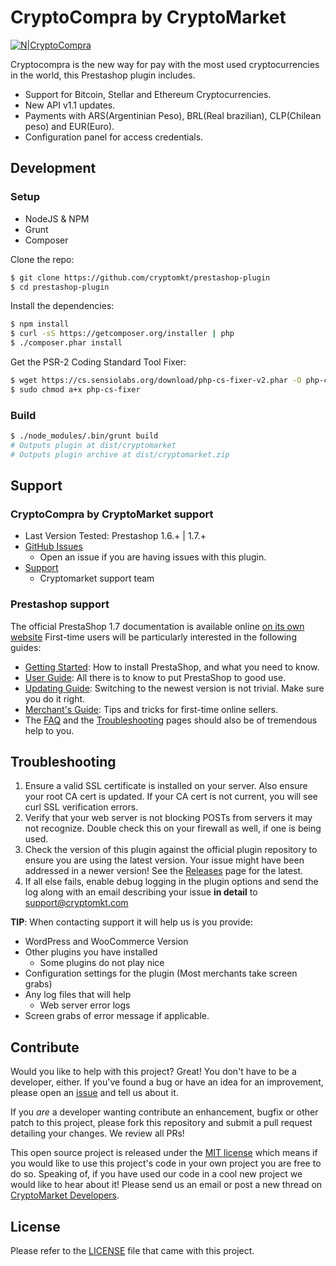 # CryptoCompra by CryptoMarket
[![N|CryptoCompra](https://static.cryptomkt.com/static/global/assets/images/cmkt-blue-footer.png)](https://www.cryptocompra.com/)

Cryptocompra is the new way for pay with the most used cryptocurrencies in the world, this Prestashop plugin includes.
  - Support for Bitcoin, Stellar and Ethereum Cryptocurrencies.
  - New API v1.1 updates.
  - Payments with ARS(Argentinian Peso), BRL(Real brazilian), CLP(Chilean peso) and EUR(Euro).
  - Configuration panel for access credentials.

## Development
### Setup
 * NodeJS & NPM
 * Grunt
 * Composer

Clone the repo:
```bash
$ git clone https://github.com/cryptomkt/prestashop-plugin
$ cd prestashop-plugin
```
Install the dependencies:
```bash
$ npm install
$ curl -sS https://getcomposer.org/installer | php
$ ./composer.phar install
```
Get the PSR-2 Coding Standard Tool Fixer:
```bash
$ wget https://cs.sensiolabs.org/download/php-cs-fixer-v2.phar -O php-cs-fixer
$ sudo chmod a+x php-cs-fixer
```
### Build
```bash
$ ./node_modules/.bin/grunt build
# Outputs plugin at dist/cryptomarket
# Outputs plugin archive at dist/cryptomarket.zip
```
## Support

### CryptoCompra by CryptoMarket support

* Last Version Tested: Prestashop 1.6.+ | 1.7.+
* [GitHub Issues](https://github.com/cryptomkt/prestashop-plugin/issues)
  * Open an issue if you are having issues with this plugin.
* [Support](https://soporte.cryptomkt.com/)
  * Cryptomarket support team

### Prestashop support

The official PrestaShop 1.7 documentation is available online [on its own website][1]
First-time users will be particularly interested in the following guides:
* [Getting Started][2]: How to install PrestaShop, and what you need to know.
* [User Guide][3]: All there is to know to put PrestaShop to good use.
* [Updating Guide][4]: Switching to the newest version is not trivial. Make sure you do it right.
* [Merchant's Guide][5]: Tips and tricks for first-time online sellers.
* The [FAQ][6] and the [Troubleshooting][7] pages should also be of tremendous help to you.

## Troubleshooting

1. Ensure a valid SSL certificate is installed on your server. Also ensure your root CA cert is updated. If your CA cert is not current, you will see curl SSL verification errors.
2. Verify that your web server is not blocking POSTs from servers it may not recognize. Double check this on your firewall as well, if one is being used.
3. Check the version of this plugin against the official plugin repository to ensure you are using the latest version. Your issue might have been addressed in a newer version! See the [Releases](https://github.com/cryptomkt/prestashop-plugin/releases) page for the latest.
4. If all else fails, enable debug logging in the plugin options and send the log along with an email describing your issue **in detail** to support@cryptomkt.com

**TIP**: When contacting support it will help us is you provide:

* WordPress and WooCommerce Version
* Other plugins you have installed
  * Some plugins do not play nice
* Configuration settings for the plugin (Most merchants take screen grabs)
* Any log files that will help
  * Web server error logs
* Screen grabs of error message if applicable.

## Contribute

Would you like to help with this project?  Great!  You don't have to be a developer, either.  If you've found a bug or have an idea for an improvement, please open an [issue](https://github.com/cryptomkt/prestashop-plugin/issues) and tell us about it.

If you *are* a developer wanting contribute an enhancement, bugfix or other patch to this project, please fork this repository and submit a pull request detailing your changes.  We review all PRs!

This open source project is released under the [MIT license](http://opensource.org/licenses/MIT) which means if you would like to use this project's code in your own project you are free to do so.  Speaking of, if you have used our code in a cool new project we would like to hear about it!  Please send us an email or post a new thread on [CryptoMarket Developers](https://developers.cryptomkt.com).

## License

Please refer to the [LICENSE](https://github.com/cryptomkt/prestashop-plugin/blob/master/LICENSE) file that came with this project.

[1]: http://doc.prestashop.com
[2]: http://doc.prestashop.com/display/PS17/Getting+Started
[3]: http://doc.prestashop.com/display/PS17/User+Guide
[4]: http://doc.prestashop.com/display/PS17/Updating+PrestaShop
[5]: http://doc.prestashop.com/display/PS16/Merchant%27s+Guide
[6]: http://build.prestashop.com/news/prestashop-1-7-faq/
[7]: http://doc.prestashop.com/display/PS16/Troubleshooting
